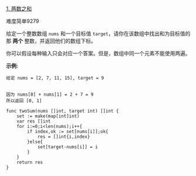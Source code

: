 [1. 两数之和](https://leetcode-cn.com/problems/two-sum/)

难度简单9279

给定一个整数数组 `nums` 和一个目标值 `target`，请你在该数组中找出和为目标值的那 **两个** 整数，并返回他们的数组下标。

你可以假设每种输入只会对应一个答案。但是，数组中同一个元素不能使用两遍。

**示例:**

```golang
给定 nums = [2, 7, 11, 15], target = 9


因为 nums[0] + nums[1] = 2 + 7 = 9
所以返回 [0, 1]
```

```golang
func twoSum(nums []int, target int) []int {
    set := make(map[int]int)
    var res []int
    for i:=0;i<len(nums);i++{
        if index,ok := set[nums[i]];ok{
            res = []int{i,index}
        }else{
            set[target-nums[i]] = i
        }
    }
    return res
}
```